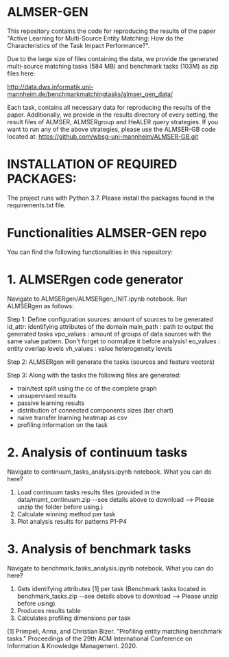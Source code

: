# ALMSER-GEN

This repository contains the code for reproducing the results of the paper "Active Learning for Multi-Source Entity Matching: How do the Characteristics of the Task Impact Performance?".

Due to the large size of files containing the data, we provide the generated multi-source matching tasks (584 MB) and benchmark tasks (103M) as zip files here:

http://data.dws.informatik.uni-mannheim.de/benchmarkmatchingtasks/almser_gen_data/

Each task, contains all necessary data for reproducing the results of the paper. Additionally, we provide in the results directory of every setting, the result files of ALMSER, ALMSERgroup and HeALER query strategies.
If you want to run any of the above strategies, please use the ALMSER-GB code located at:
https://github.com/wbsg-uni-mannheim/ALMSER-GB.git

# INSTALLATION OF REQUIRED PACKAGES:

The project runs with Python 3.7. 
Please install the packages found in the requirements.txt file.

# Functionalities ALMSER-GEN repo
You can find the following functionalities in this repository:
# 1. ALMSERgen code generator
Navigate to ALMSERgen/ALMSERgen_INIT.ipynb notebook. Run ALMSERgen as follows:

Step 1: Define configuration
  sources: amount of sources to be generated
  id_attr: identifying attributes of the domain
  main_path : path to output the generated tasks
  vpo_values : amount of groups of data sources with the same value pattern. Don't forget to normalize it before analysis!
  eo_values : entity overlap levels
  vh_values : value heterogeneity levels

Step 2: ALMSERgen will generate the tasks (sources and feature vectors)

Step 3: Along with the tasks the following files are generated:
  - train/test split using the cc of the complete graph
  - unsupervised results
  - passive learning results
  - distribution of connected components sizes (bar chart)
  - naive transfer learning heatmap as csv
  - profiling information on the task

# 2. Analysis of continuum tasks
Navigate to continuum_tasks_analysis.ipynb notebook. What you can do here?

1. Load continuum tasks results files (provided in the data/msmt_continuum.zip --see details above to download --> Please unzip the folder before using.)
2. Calculate winning method per task
3. Plot analysis results for patterns P1-P4

# 3. Analysis of benchmark tasks
Navigate to benchmark_tasks_analysis.ipynb notebook. What you can do here?

  1. Gets identifying attributes [1] per task (Benchmark tasks located in benchmark_tasks.zip --see details above to download --> Please unzip before using). 
  2. Produces results table
  3. Calculates profiling dimensions per task

  [1] Primpeli, Anna, and Christian Bizer. "Profiling entity matching benchmark tasks." Proceedings of the 29th ACM International Conference on Information & Knowledge Management. 2020.

